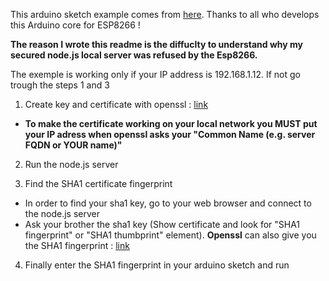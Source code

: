 This arduino sketch example comes from [here](https://github.com/esp8266/Arduino/tree/4897e0006b5b0123a2fa31f67b14a3fff65ce561/libraries/ESP8266WiFi/examples/HTTPSRequest). Thanks to all who develops this Arduino core for ESP8266 !

**The reason I wrote this readme is the diffuclty to understand why my secured node.js local server was refused by the Esp8266.**

The exemple is working only if your IP address is 192.168.1.12. If not go trough the steps 1 and 3

1. Create key and certificate with openssl : [link](http://gghe-informatique.blogspot.fr/2012/01/creer-un-certificat-numerique-ssl-auto.html)

  - **To make the certificate working on your local network you MUST put your IP adress when openssl asks your "Common Name (e.g. server FQDN or YOUR name)"**

2. Run the node.js server


3. Find the SHA1 certificate fingerprint
  - In order to find your sha1 key, go to your web browser and connect to the node.js server
  - Ask your brother the sha1 key (Show certificate and look for "SHA1 fingerprint" or "SHA1 thumbprint" element). **Openssl** can also give you the SHA1 fingerprint : [link](https://knowledge.symantec.com/support/identity-protection-support/index?page=content&id=SO28771&actp=RSS&viewlocale=en_US)
  
4. Finally enter the SHA1 fingerprint in your arduino sketch and run
